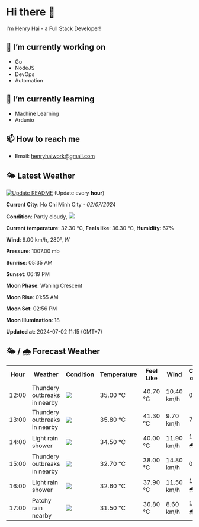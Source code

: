 # Hi there 👋

I'm Henry Hai - a Full Stack Developer!

## 🔭 I’m currently working on

- Go
- NodeJS
- DevOps
- Automation

## 🌱 I’m currently learning

- Machine Learning
- Ardunio

## 📫 How to reach me

- Email: <henryhaiwork@gmail.com>

## 🌤️ Latest Weather
[![Update README](https://github.com/henry0hai/henry0hai/actions/workflows/udpateReadme.yml/badge.svg)](https://github.com/henry0hai/henry0hai/actions/workflows/udpateReadme.yml)
(Update every **hour**)
<!-- CURRENT_WEATHER:START -->
**Current City**: Ho Chi Minh City - *02/07/2024*

**Condition**: Partly cloudy, <img src="https://cdn.weatherapi.com/weather/64x64/day/116.png"/>

**Current temperature**: 32.30 °C, **Feels like**: 36.30 °C, **Humidity**: 67%

**Wind**: 9.00 km/h, 280°, *W*

**Pressure**: 1007.00 mb

**Sunrise**: 05:35 AM

**Sunset**: 06:19 PM

**Moon Phase**: Waning Crescent

**Moon Rise**: 01:55 AM

**Moon Set**: 02:56 PM

**Moon Illumination**: 18

**Updated at**: 2024-07-02 11:15 (GMT+7)<!-- CURRENT_WEATHER:END -->

## 🌤️ / 🌧️ Forecast Weather
<!-- FORECAST_WEATHER:START -->
<table>
		<tr>
			<th>Hour</th>
			<th>Weather</th>
			<th>Condition</th>
			<th>Temperature</th>
			<th>Feel Like</th>
			<th>Wind</th>
			<th>Chance of Rain</th>
		</tr>
				<tr>
					<td>12:00</td>
					<td>Thundery outbreaks in nearby</td>
					<td><img src='https://cdn.weatherapi.com/weather/64x64/day/200.png'/></td>
					<td>35.00 °C</td>
					<td>40.70 °C</td>
					<td>10.40 km/h</td>
					<td>0 %</td>
				</tr>
				<tr>
					<td>13:00</td>
					<td>Thundery outbreaks in nearby</td>
					<td><img src='https://cdn.weatherapi.com/weather/64x64/day/200.png'/></td>
					<td>35.80 °C</td>
					<td>41.30 °C</td>
					<td>9.70 km/h</td>
					<td>71 %</td>
				</tr>
				<tr>
					<td>14:00</td>
					<td>Light rain shower</td>
					<td><img src='https://cdn.weatherapi.com/weather/64x64/day/353.png'/></td>
					<td>34.50 °C</td>
					<td>40.00 °C</td>
					<td>11.90 km/h</td>
					<td>100 % 🌧️</td>
				</tr>
				<tr>
					<td>15:00</td>
					<td>Thundery outbreaks in nearby</td>
					<td><img src='https://cdn.weatherapi.com/weather/64x64/day/200.png'/></td>
					<td>32.70 °C</td>
					<td>38.00 °C</td>
					<td>14.80 km/h</td>
					<td>0 %</td>
				</tr>
				<tr>
					<td>16:00</td>
					<td>Light rain shower</td>
					<td><img src='https://cdn.weatherapi.com/weather/64x64/day/353.png'/></td>
					<td>32.60 °C</td>
					<td>37.90 °C</td>
					<td>11.50 km/h</td>
					<td>100 % 🌧️</td>
				</tr>
				<tr>
					<td>17:00</td>
					<td>Patchy rain nearby</td>
					<td><img src='https://cdn.weatherapi.com/weather/64x64/day/176.png'/></td>
					<td>31.50 °C</td>
					<td>36.80 °C</td>
					<td>8.60 km/h</td>
					<td>100 % 🌧️</td>
				</tr>
</table>
<!-- FORECAST_WEATHER:END -->
